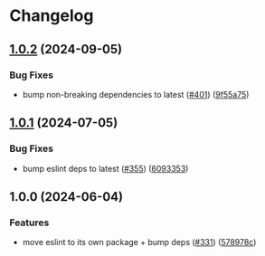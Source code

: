 # Changelog

## [1.0.2](https://github.com/versini-org/dev-dependencies/compare/dev-dependencies-eslint-v1.0.1...dev-dependencies-eslint-v1.0.2) (2024-09-05)


### Bug Fixes

* bump non-breaking dependencies to latest ([#401](https://github.com/versini-org/dev-dependencies/issues/401)) ([9f55a75](https://github.com/versini-org/dev-dependencies/commit/9f55a75792ad9f36f69e27be3190d70ddf058157))

## [1.0.1](https://github.com/aversini/dev-dependencies/compare/dev-dependencies-eslint-v1.0.0...dev-dependencies-eslint-v1.0.1) (2024-07-05)


### Bug Fixes

* bump eslint deps to latest ([#355](https://github.com/aversini/dev-dependencies/issues/355)) ([6093353](https://github.com/aversini/dev-dependencies/commit/609335373cf8df31ff47917abf0b5bba0a3796cd))

## 1.0.0 (2024-06-04)


### Features

* move eslint to its own package + bump deps ([#331](https://github.com/aversini/dev-dependencies/issues/331)) ([578978c](https://github.com/aversini/dev-dependencies/commit/578978c33b4138e1f0eabbfa5a95fcc86466dca6))
